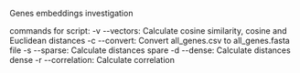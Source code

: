Genes embeddings investigation

commands for script:
-v --vectors: Calculate cosine similarity, cosine and Euclidean distances
-c --convert: Convert all_genes.csv to all_genes.fasta file
-s --sparse: Calculate distances spare
-d --dense: Calculate distances dense
-r --correlation: Calculate correlation
